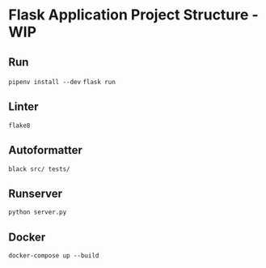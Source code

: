# Flask Application Project Structure - WIP

## Run

`pipenv install --dev`
`flask run`

## Linter

`flake8`

## Autoformatter

`black src/ tests/`

## Runserver

`python server.py`

## Docker

`docker-compose up --build`

